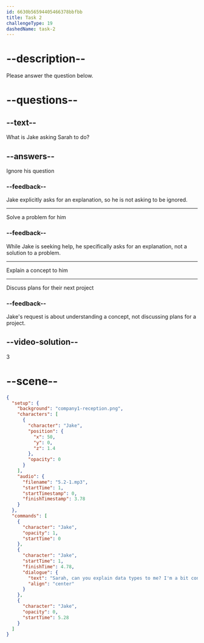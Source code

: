 ```yaml
---
id: 6630b56594405466378bbfbb
title: Task 2
challengeType: 19
dashedName: task-2
---
```


<!-- (Audio) Jake: Sarah, can you explain data types to me? I'm a bit confused. -->

# --description--

Please answer the question below.

# --questions--

## --text--

What is Jake asking Sarah to do?

## --answers--

Ignore his question

### --feedback--

Jake explicitly asks for an explanation, so he is not asking to be ignored.

---

Solve a problem for him

### --feedback--

While Jake is seeking help, he specifically asks for an explanation, not a solution to a problem.

---

Explain a concept to him

---

Discuss plans for their next project

### --feedback--

Jake's request is about understanding a concept, not discussing plans for a project.

## --video-solution--

3

# --scene--

```json
{
  "setup": {
    "background": "company1-reception.png",
    "characters": [
      {
        "character": "Jake",
        "position": {
          "x": 50,
          "y": 0,
          "z": 1.4
        },
        "opacity": 0
      }
    ],
    "audio": {
      "filename": "5.2-1.mp3",
      "startTime": 1,
      "startTimestamp": 0,
      "finishTimestamp": 3.78
    }
  },
  "commands": [
    {
      "character": "Jake",
      "opacity": 1,
      "startTime": 0
    },
    {
      "character": "Jake",
      "startTime": 1,
      "finishTime": 4.78,
      "dialogue": {
        "text": "Sarah, can you explain data types to me? I'm a bit confused.",
        "align": "center"
      }
    },
    {
      "character": "Jake",
      "opacity": 0,
      "startTime": 5.28
    }
  ]
}
```
